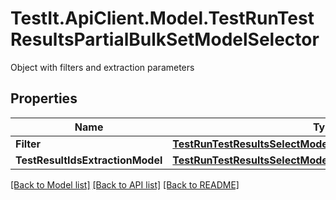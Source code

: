 # TestIt.ApiClient.Model.TestRunTestResultsPartialBulkSetModelSelector
Object with filters and extraction parameters

## Properties

Name | Type | Description | Notes
------------ | ------------- | ------------- | -------------
**Filter** | [**TestRunTestResultsSelectModelFilter**](TestRunTestResultsSelectModelFilter.md) |  | [optional] 
**TestResultIdsExtractionModel** | [**TestRunTestResultsSelectModelTestResultIdsExtractionModel**](TestRunTestResultsSelectModelTestResultIdsExtractionModel.md) |  | [optional] 

[[Back to Model list]](../README.md#documentation-for-models) [[Back to API list]](../README.md#documentation-for-api-endpoints) [[Back to README]](../README.md)

